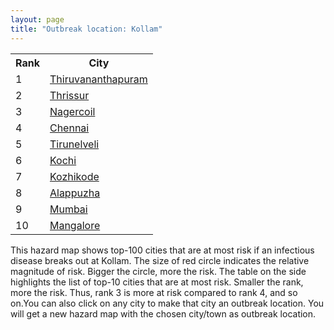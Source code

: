 ```yaml
---
layout: page
title: "Outbreak location: Kollam"
---
```

<div class="flex-container">
<div class="flex-item-left" id="mapid">
<script src="https://buda-magenta.github.io/hazard_map/load_map.js"></script>

<script>
var marker_outbreak = L.marker([8.887951, 76.595501],{"autoPan": true}).addTo(map); marker_outbreak.bindTooltip("Kollam").openTooltip();

var circle_1 = L.circle([8.576971, 77.050125], {"pane": "markerPane", "color": "red", "fill": true, "fillOpacity": 0.2, "fillRule": "evenodd", "lineCap": "round", "lineJoin": "round", "opacity": 1.0, "radius": 193110, "stroke": true, "weight": 3}).addTo(map);
circle_1.bindTooltip("Thiruvananthapuram<br>rank: 1<br>hazard index: 0.193111")
circle_1.bindPopup('<a href="https://buda-magenta.github.io/hazard_map/Thiruvananthapuram">Thiruvananthapuram</a>')

var circle_2 = L.circle([10.525626, 76.213254], {"pane": "markerPane", "color": "red", "fill": true, "fillOpacity": 0.2, "fillRule": "evenodd", "lineCap": "round", "lineJoin": "round", "opacity": 1.0, "radius": 60232, "stroke": true, "weight": 3}).addTo(map);
circle_2.bindTooltip("Thrissur<br>rank: 2<br>hazard index: 0.060233")
circle_2.bindPopup('<a href="https://buda-magenta.github.io/hazard_map/Thrissur">Thrissur</a>')

var circle_3 = L.circle([8.188047, 77.429049], {"pane": "markerPane", "color": "red", "fill": true, "fillOpacity": 0.2, "fillRule": "evenodd", "lineCap": "round", "lineJoin": "round", "opacity": 1.0, "radius": 21272, "stroke": true, "weight": 3}).addTo(map);
circle_3.bindTooltip("Nagercoil<br>rank: 3<br>hazard index: 0.021273")
circle_3.bindPopup('<a href="https://buda-magenta.github.io/hazard_map/Nagercoil">Nagercoil</a>')

var circle_4 = L.circle([13.083694, 80.270186], {"pane": "markerPane", "color": "red", "fill": true, "fillOpacity": 0.2, "fillRule": "evenodd", "lineCap": "round", "lineJoin": "round", "opacity": 1.0, "radius": 19398, "stroke": true, "weight": 3}).addTo(map);
circle_4.bindTooltip("Chennai<br>rank: 4<br>hazard index: 0.019399")
circle_4.bindPopup('<a href="https://buda-magenta.github.io/hazard_map/Chennai">Chennai</a>')

var circle_5 = L.circle([8.701220, 77.579269], {"pane": "markerPane", "color": "red", "fill": true, "fillOpacity": 0.2, "fillRule": "evenodd", "lineCap": "round", "lineJoin": "round", "opacity": 1.0, "radius": 16038, "stroke": true, "weight": 3}).addTo(map);
circle_5.bindTooltip("Tirunelveli<br>rank: 5<br>hazard index: 0.016039")
circle_5.bindPopup('<a href="https://buda-magenta.github.io/hazard_map/Tirunelveli">Tirunelveli</a>')

var circle_6 = L.circle([9.931308, 76.267414], {"pane": "markerPane", "color": "red", "fill": true, "fillOpacity": 0.2, "fillRule": "evenodd", "lineCap": "round", "lineJoin": "round", "opacity": 1.0, "radius": 11009, "stroke": true, "weight": 3}).addTo(map);
circle_6.bindTooltip("Kochi<br>rank: 6<br>hazard index: 0.011010")
circle_6.bindPopup('<a href="https://buda-magenta.github.io/hazard_map/Kochi">Kochi</a>')

var circle_7 = L.circle([11.258608, 75.778874], {"pane": "markerPane", "color": "red", "fill": true, "fillOpacity": 0.2, "fillRule": "evenodd", "lineCap": "round", "lineJoin": "round", "opacity": 1.0, "radius": 9447, "stroke": true, "weight": 3}).addTo(map);
circle_7.bindTooltip("Kozhikode<br>rank: 7<br>hazard index: 0.009447")
circle_7.bindPopup('<a href="https://buda-magenta.github.io/hazard_map/Kozhikode">Kozhikode</a>')

var circle_8 = L.circle([9.500665, 76.412414], {"pane": "markerPane", "color": "red", "fill": true, "fillOpacity": 0.2, "fillRule": "evenodd", "lineCap": "round", "lineJoin": "round", "opacity": 1.0, "radius": 7365, "stroke": true, "weight": 3}).addTo(map);
circle_8.bindTooltip("Alappuzha<br>rank: 8<br>hazard index: 0.007366")
circle_8.bindPopup('<a href="https://buda-magenta.github.io/hazard_map/Alappuzha">Alappuzha</a>')

var circle_9 = L.circle([19.075990, 72.877393], {"pane": "markerPane", "color": "red", "fill": true, "fillOpacity": 0.2, "fillRule": "evenodd", "lineCap": "round", "lineJoin": "round", "opacity": 1.0, "radius": 6717, "stroke": true, "weight": 3}).addTo(map);
circle_9.bindTooltip("Mumbai<br>rank: 9<br>hazard index: 0.006718")
circle_9.bindPopup('<a href="https://buda-magenta.github.io/hazard_map/Mumbai">Mumbai</a>')

var circle_10 = L.circle([12.869810, 74.843008], {"pane": "markerPane", "color": "red", "fill": true, "fillOpacity": 0.2, "fillRule": "evenodd", "lineCap": "round", "lineJoin": "round", "opacity": 1.0, "radius": 6080, "stroke": true, "weight": 3}).addTo(map);
circle_10.bindTooltip("Mangalore<br>rank: 10<br>hazard index: 0.006080")
circle_10.bindPopup('<a href="https://buda-magenta.github.io/hazard_map/Mangalore">Mangalore</a>')

var circle_11 = L.circle([9.926115, 78.114098], {"pane": "markerPane", "color": "red", "fill": true, "fillOpacity": 0.2, "fillRule": "evenodd", "lineCap": "round", "lineJoin": "round", "opacity": 1.0, "radius": 5524, "stroke": true, "weight": 3}).addTo(map);
circle_11.bindTooltip("Madurai<br>rank: 11<br>hazard index: 0.005524")
circle_11.bindPopup('<a href="https://buda-magenta.github.io/hazard_map/Madurai">Madurai</a>')

var circle_12 = L.circle([8.805260, 78.145274], {"pane": "markerPane", "color": "red", "fill": true, "fillOpacity": 0.2, "fillRule": "evenodd", "lineCap": "round", "lineJoin": "round", "opacity": 1.0, "radius": 3666, "stroke": true, "weight": 3}).addTo(map);
circle_12.bindTooltip("Thoothukudi<br>rank: 12<br>hazard index: 0.003666")
circle_12.bindPopup('<a href="https://buda-magenta.github.io/hazard_map/Thoothukudi">Thoothukudi</a>')

var circle_13 = L.circle([12.979120, 77.591300], {"pane": "markerPane", "color": "red", "fill": true, "fillOpacity": 0.2, "fillRule": "evenodd", "lineCap": "round", "lineJoin": "round", "opacity": 1.0, "radius": 3368, "stroke": true, "weight": 3}).addTo(map);
circle_13.bindTooltip("Bangalore<br>rank: 13<br>hazard index: 0.003368")
circle_13.bindPopup('<a href="https://buda-magenta.github.io/hazard_map/Bangalore">Bangalore</a>')

var circle_14 = L.circle([10.804973, 78.687030], {"pane": "markerPane", "color": "red", "fill": true, "fillOpacity": 0.2, "fillRule": "evenodd", "lineCap": "round", "lineJoin": "round", "opacity": 1.0, "radius": 3334, "stroke": true, "weight": 3}).addTo(map);
circle_14.bindTooltip("Tiruchirappalli<br>rank: 14<br>hazard index: 0.003334")
circle_14.bindPopup('<a href="https://buda-magenta.github.io/hazard_map/Tiruchirappalli">Tiruchirappalli</a>')

var circle_15 = L.circle([28.651718, 77.221939], {"pane": "markerPane", "color": "red", "fill": true, "fillOpacity": 0.2, "fillRule": "evenodd", "lineCap": "round", "lineJoin": "round", "opacity": 1.0, "radius": 2585, "stroke": true, "weight": 3}).addTo(map);
circle_15.bindTooltip("Delhi<br>rank: 15<br>hazard index: 0.002586")
circle_15.bindPopup('<a href="https://buda-magenta.github.io/hazard_map/Delhi">Delhi</a>')

var circle_16 = L.circle([10.787898, 76.474087], {"pane": "markerPane", "color": "red", "fill": true, "fillOpacity": 0.2, "fillRule": "evenodd", "lineCap": "round", "lineJoin": "round", "opacity": 1.0, "radius": 2148, "stroke": true, "weight": 3}).addTo(map);
circle_16.bindTooltip("Palakkad<br>rank: 16<br>hazard index: 0.002148")
circle_16.bindPopup('<a href="https://buda-magenta.github.io/hazard_map/Palakkad">Palakkad</a>')

var circle_17 = L.circle([11.001812, 76.962842], {"pane": "markerPane", "color": "red", "fill": true, "fillOpacity": 0.2, "fillRule": "evenodd", "lineCap": "round", "lineJoin": "round", "opacity": 1.0, "radius": 1745, "stroke": true, "weight": 3}).addTo(map);
circle_17.bindTooltip("Coimbatore<br>rank: 17<br>hazard index: 0.001746")
circle_17.bindPopup('<a href="https://buda-magenta.github.io/hazard_map/Coimbatore">Coimbatore</a>')

var circle_18 = L.circle([9.403158, 77.518264], {"pane": "markerPane", "color": "red", "fill": true, "fillOpacity": 0.2, "fillRule": "evenodd", "lineCap": "round", "lineJoin": "round", "opacity": 1.0, "radius": 1303, "stroke": true, "weight": 3}).addTo(map);
circle_18.bindTooltip("Rajapalayam<br>rank: 18<br>hazard index: 0.001304")
circle_18.bindPopup('<a href="https://buda-magenta.github.io/hazard_map/Rajapalayam">Rajapalayam</a>')

var circle_19 = L.circle([10.330330, 78.067398], {"pane": "markerPane", "color": "red", "fill": true, "fillOpacity": 0.2, "fillRule": "evenodd", "lineCap": "round", "lineJoin": "round", "opacity": 1.0, "radius": 1125, "stroke": true, "weight": 3}).addTo(map);
circle_19.bindTooltip("Dindigul<br>rank: 19<br>hazard index: 0.001126")
circle_19.bindPopup('<a href="https://buda-magenta.github.io/hazard_map/Dindigul">Dindigul</a>')

var circle_20 = L.circle([17.388786, 78.461065], {"pane": "markerPane", "color": "red", "fill": true, "fillOpacity": 0.2, "fillRule": "evenodd", "lineCap": "round", "lineJoin": "round", "opacity": 1.0, "radius": 1059, "stroke": true, "weight": 3}).addTo(map);
circle_20.bindTooltip("Hyderabad<br>rank: 20<br>hazard index: 0.001060")
circle_20.bindPopup('<a href="https://buda-magenta.github.io/hazard_map/Hyderabad">Hyderabad</a>')

var circle_21 = L.circle([11.664300, 78.146000], {"pane": "markerPane", "color": "red", "fill": true, "fillOpacity": 0.2, "fillRule": "evenodd", "lineCap": "round", "lineJoin": "round", "opacity": 1.0, "radius": 773, "stroke": true, "weight": 3}).addTo(map);
circle_21.bindTooltip("Salem<br>rank: 21<br>hazard index: 0.000774")
circle_21.bindPopup('<a href="https://buda-magenta.github.io/hazard_map/Salem">Salem</a>')

var circle_22 = L.circle([19.194329, 72.970178], {"pane": "markerPane", "color": "red", "fill": true, "fillOpacity": 0.2, "fillRule": "evenodd", "lineCap": "round", "lineJoin": "round", "opacity": 1.0, "radius": 688, "stroke": true, "weight": 3}).addTo(map);
circle_22.bindTooltip("Thane<br>rank: 22<br>hazard index: 0.000689")
circle_22.bindPopup('<a href="https://buda-magenta.github.io/hazard_map/Thane">Thane</a>')

var circle_23 = L.circle([17.723128, 83.301284], {"pane": "markerPane", "color": "red", "fill": true, "fillOpacity": 0.2, "fillRule": "evenodd", "lineCap": "round", "lineJoin": "round", "opacity": 1.0, "radius": 554, "stroke": true, "weight": 3}).addTo(map);
circle_23.bindTooltip("Visakhapatnam<br>rank: 23<br>hazard index: 0.000554")
circle_23.bindPopup('<a href="https://buda-magenta.github.io/hazard_map/Visakhapatnam">Visakhapatnam</a>')

var circle_24 = L.circle([22.541418, 88.357691], {"pane": "markerPane", "color": "red", "fill": true, "fillOpacity": 0.2, "fillRule": "evenodd", "lineCap": "round", "lineJoin": "round", "opacity": 1.0, "radius": 472, "stroke": true, "weight": 3}).addTo(map);
circle_24.bindTooltip("Kolkata<br>rank: 24<br>hazard index: 0.000473")
circle_24.bindPopup('<a href="https://buda-magenta.github.io/hazard_map/Kolkata">Kolkata</a>')

var circle_25 = L.circle([10.786027, 79.138150], {"pane": "markerPane", "color": "red", "fill": true, "fillOpacity": 0.2, "fillRule": "evenodd", "lineCap": "round", "lineJoin": "round", "opacity": 1.0, "radius": 471, "stroke": true, "weight": 3}).addTo(map);
circle_25.bindTooltip("Thanjavur<br>rank: 25<br>hazard index: 0.000472")
circle_25.bindPopup('<a href="https://buda-magenta.github.io/hazard_map/Thanjavur">Thanjavur</a>')

var circle_26 = L.circle([25.531031, 78.652689], {"pane": "markerPane", "color": "red", "fill": true, "fillOpacity": 0.2, "fillRule": "evenodd", "lineCap": "round", "lineJoin": "round", "opacity": 1.0, "radius": 469, "stroke": true, "weight": 3}).addTo(map);
circle_26.bindTooltip("Jhansi<br>rank: 26<br>hazard index: 0.000470")
circle_26.bindPopup('<a href="https://buda-magenta.github.io/hazard_map/Jhansi">Jhansi</a>')

var circle_27 = L.circle([11.101781, 77.345192], {"pane": "markerPane", "color": "red", "fill": true, "fillOpacity": 0.2, "fillRule": "evenodd", "lineCap": "round", "lineJoin": "round", "opacity": 1.0, "radius": 457, "stroke": true, "weight": 3}).addTo(map);
circle_27.bindTooltip("Tiruppur<br>rank: 27<br>hazard index: 0.000458")
circle_27.bindPopup('<a href="https://buda-magenta.github.io/hazard_map/Tiruppur">Tiruppur</a>')

var circle_28 = L.circle([13.631637, 79.423171], {"pane": "markerPane", "color": "red", "fill": true, "fillOpacity": 0.2, "fillRule": "evenodd", "lineCap": "round", "lineJoin": "round", "opacity": 1.0, "radius": 415, "stroke": true, "weight": 3}).addTo(map);
circle_28.bindTooltip("Tirupati<br>rank: 28<br>hazard index: 0.000416")
circle_28.bindPopup('<a href="https://buda-magenta.github.io/hazard_map/Tirupati">Tirupati</a>')

var circle_29 = L.circle([16.508759, 80.618510], {"pane": "markerPane", "color": "red", "fill": true, "fillOpacity": 0.2, "fillRule": "evenodd", "lineCap": "round", "lineJoin": "round", "opacity": 1.0, "radius": 356, "stroke": true, "weight": 3}).addTo(map);
circle_29.bindTooltip("Vijayawada<br>rank: 29<br>hazard index: 0.000357")
circle_29.bindPopup('<a href="https://buda-magenta.github.io/hazard_map/Vijayawada">Vijayawada</a>')

var circle_30 = L.circle([21.170200, 72.831100], {"pane": "markerPane", "color": "red", "fill": true, "fillOpacity": 0.2, "fillRule": "evenodd", "lineCap": "round", "lineJoin": "round", "opacity": 1.0, "radius": 312, "stroke": true, "weight": 3}).addTo(map);
circle_30.bindTooltip("Surat<br>rank: 30<br>hazard index: 0.000313")
circle_30.bindPopup('<a href="https://buda-magenta.github.io/hazard_map/Surat">Surat</a>')

var circle_31 = L.circle([18.521428, 73.854454], {"pane": "markerPane", "color": "red", "fill": true, "fillOpacity": 0.2, "fillRule": "evenodd", "lineCap": "round", "lineJoin": "round", "opacity": 1.0, "radius": 280, "stroke": true, "weight": 3}).addTo(map);
circle_31.bindTooltip("Pune<br>rank: 31<br>hazard index: 0.000280")
circle_31.bindPopup('<a href="https://buda-magenta.github.io/hazard_map/Pune">Pune</a>')

var circle_32 = L.circle([13.125476, 80.094090], {"pane": "markerPane", "color": "red", "fill": true, "fillOpacity": 0.2, "fillRule": "evenodd", "lineCap": "round", "lineJoin": "round", "opacity": 1.0, "radius": 277, "stroke": true, "weight": 3}).addTo(map);
circle_32.bindTooltip("Avadi<br>rank: 32<br>hazard index: 0.000277")
circle_32.bindPopup('<a href="https://buda-magenta.github.io/hazard_map/Avadi">Avadi</a>')

var circle_33 = L.circle([13.156387, 80.300528], {"pane": "markerPane", "color": "red", "fill": true, "fillOpacity": 0.2, "fillRule": "evenodd", "lineCap": "round", "lineJoin": "round", "opacity": 1.0, "radius": 264, "stroke": true, "weight": 3}).addTo(map);
circle_33.bindTooltip("Tiruvottiyur<br>rank: 33<br>hazard index: 0.000264")
circle_33.bindPopup('<a href="https://buda-magenta.github.io/hazard_map/Tiruvottiyur">Tiruvottiyur</a>')

var circle_34 = L.circle([21.149813, 79.082056], {"pane": "markerPane", "color": "red", "fill": true, "fillOpacity": 0.2, "fillRule": "evenodd", "lineCap": "round", "lineJoin": "round", "opacity": 1.0, "radius": 247, "stroke": true, "weight": 3}).addTo(map);
circle_34.bindTooltip("Nagpur<br>rank: 34<br>hazard index: 0.000248")
circle_34.bindPopup('<a href="https://buda-magenta.github.io/hazard_map/Nagpur">Nagpur</a>')

var circle_35 = L.circle([23.021624, 72.579707], {"pane": "markerPane", "color": "red", "fill": true, "fillOpacity": 0.2, "fillRule": "evenodd", "lineCap": "round", "lineJoin": "round", "opacity": 1.0, "radius": 200, "stroke": true, "weight": 3}).addTo(map);
circle_35.bindTooltip("Ahmedabad<br>rank: 35<br>hazard index: 0.000201")
circle_35.bindPopup('<a href="https://buda-magenta.github.io/hazard_map/Ahmedabad">Ahmedabad</a>')

var circle_36 = L.circle([11.715950, 79.767053], {"pane": "markerPane", "color": "red", "fill": true, "fillOpacity": 0.2, "fillRule": "evenodd", "lineCap": "round", "lineJoin": "round", "opacity": 1.0, "radius": 197, "stroke": true, "weight": 3}).addTo(map);
circle_36.bindTooltip("Cuddalore Port<br>rank: 36<br>hazard index: 0.000197")
circle_36.bindPopup('<a href="https://buda-magenta.github.io/hazard_map/Cuddalore_Port">Cuddalore Port</a>')

var circle_37 = L.circle([14.449372, 79.987376], {"pane": "markerPane", "color": "red", "fill": true, "fillOpacity": 0.2, "fillRule": "evenodd", "lineCap": "round", "lineJoin": "round", "opacity": 1.0, "radius": 173, "stroke": true, "weight": 3}).addTo(map);
circle_37.bindTooltip("Nellore<br>rank: 37<br>hazard index: 0.000174")
circle_37.bindPopup('<a href="https://buda-magenta.github.io/hazard_map/Nellore">Nellore</a>')

var circle_38 = L.circle([12.929903, 80.111823], {"pane": "markerPane", "color": "red", "fill": true, "fillOpacity": 0.2, "fillRule": "evenodd", "lineCap": "round", "lineJoin": "round", "opacity": 1.0, "radius": 169, "stroke": true, "weight": 3}).addTo(map);
circle_38.bindTooltip("Tambaram<br>rank: 38<br>hazard index: 0.000169")
circle_38.bindPopup('<a href="https://buda-magenta.github.io/hazard_map/Tambaram">Tambaram</a>')

var circle_39 = L.circle([22.297314, 73.194257], {"pane": "markerPane", "color": "red", "fill": true, "fillOpacity": 0.2, "fillRule": "evenodd", "lineCap": "round", "lineJoin": "round", "opacity": 1.0, "radius": 162, "stroke": true, "weight": 3}).addTo(map);
circle_39.bindTooltip("Vadodara<br>rank: 39<br>hazard index: 0.000163")
circle_39.bindPopup('<a href="https://buda-magenta.github.io/hazard_map/Vadodara">Vadodara</a>')

var circle_40 = L.circle([12.305183, 76.655361], {"pane": "markerPane", "color": "red", "fill": true, "fillOpacity": 0.2, "fillRule": "evenodd", "lineCap": "round", "lineJoin": "round", "opacity": 1.0, "radius": 158, "stroke": true, "weight": 3}).addTo(map);
circle_40.bindTooltip("Mysore<br>rank: 40<br>hazard index: 0.000158")
circle_40.bindPopup('<a href="https://buda-magenta.github.io/hazard_map/Mysore">Mysore</a>')

var circle_41 = L.circle([23.258486, 77.401989], {"pane": "markerPane", "color": "red", "fill": true, "fillOpacity": 0.2, "fillRule": "evenodd", "lineCap": "round", "lineJoin": "round", "opacity": 1.0, "radius": 153, "stroke": true, "weight": 3}).addTo(map);
circle_41.bindTooltip("Bhopal<br>rank: 41<br>hazard index: 0.000154")
circle_41.bindPopup('<a href="https://buda-magenta.github.io/hazard_map/Bhopal">Bhopal</a>')

var circle_42 = L.circle([11.369204, 77.676627], {"pane": "markerPane", "color": "red", "fill": true, "fillOpacity": 0.2, "fillRule": "evenodd", "lineCap": "round", "lineJoin": "round", "opacity": 1.0, "radius": 146, "stroke": true, "weight": 3}).addTo(map);
circle_42.bindTooltip("Erode<br>rank: 42<br>hazard index: 0.000146")
circle_42.bindPopup('<a href="https://buda-magenta.github.io/hazard_map/Erode">Erode</a>')

var circle_43 = L.circle([11.876225, 75.373804], {"pane": "markerPane", "color": "red", "fill": true, "fillOpacity": 0.2, "fillRule": "evenodd", "lineCap": "round", "lineJoin": "round", "opacity": 1.0, "radius": 139, "stroke": true, "weight": 3}).addTo(map);
circle_43.bindTooltip("Kannur<br>rank: 43<br>hazard index: 0.000139")
circle_43.bindPopup('<a href="https://buda-magenta.github.io/hazard_map/Kannur">Kannur</a>')

var circle_44 = L.circle([19.439885, 72.880383], {"pane": "markerPane", "color": "red", "fill": true, "fillOpacity": 0.2, "fillRule": "evenodd", "lineCap": "round", "lineJoin": "round", "opacity": 1.0, "radius": 119, "stroke": true, "weight": 3}).addTo(map);
circle_44.bindTooltip("Vasai<br>rank: 44<br>hazard index: 0.000119")
circle_44.bindPopup('<a href="https://buda-magenta.github.io/hazard_map/Vasai">Vasai</a>')

var circle_45 = L.circle([12.989816, 80.100987], {"pane": "markerPane", "color": "red", "fill": true, "fillOpacity": 0.2, "fillRule": "evenodd", "lineCap": "round", "lineJoin": "round", "opacity": 1.0, "radius": 116, "stroke": true, "weight": 3}).addTo(map);
circle_45.bindTooltip("Pallavaram<br>rank: 45<br>hazard index: 0.000117")
circle_45.bindPopup('<a href="https://buda-magenta.github.io/hazard_map/Pallavaram">Pallavaram</a>')

var circle_46 = L.circle([13.341917, 74.747323], {"pane": "markerPane", "color": "red", "fill": true, "fillOpacity": 0.2, "fillRule": "evenodd", "lineCap": "round", "lineJoin": "round", "opacity": 1.0, "radius": 111, "stroke": true, "weight": 3}).addTo(map);
circle_46.bindTooltip("Udupi<br>rank: 46<br>hazard index: 0.000111")
circle_46.bindPopup('<a href="https://buda-magenta.github.io/hazard_map/Udupi">Udupi</a>')

var circle_47 = L.circle([17.005045, 81.780473], {"pane": "markerPane", "color": "red", "fill": true, "fillOpacity": 0.2, "fillRule": "evenodd", "lineCap": "round", "lineJoin": "round", "opacity": 1.0, "radius": 110, "stroke": true, "weight": 3}).addTo(map);
circle_47.bindTooltip("Rajahmundry<br>rank: 47<br>hazard index: 0.000110")
circle_47.bindPopup('<a href="https://buda-magenta.github.io/hazard_map/Rajahmundry">Rajahmundry</a>')

var circle_48 = L.circle([27.175255, 78.009816], {"pane": "markerPane", "color": "red", "fill": true, "fillOpacity": 0.2, "fillRule": "evenodd", "lineCap": "round", "lineJoin": "round", "opacity": 1.0, "radius": 102, "stroke": true, "weight": 3}).addTo(map);
circle_48.bindTooltip("Agra<br>rank: 48<br>hazard index: 0.000102")
circle_48.bindPopup('<a href="https://buda-magenta.github.io/hazard_map/Agra">Agra</a>')

var circle_49 = L.circle([10.805628, 79.824660], {"pane": "markerPane", "color": "red", "fill": true, "fillOpacity": 0.2, "fillRule": "evenodd", "lineCap": "round", "lineJoin": "round", "opacity": 1.0, "radius": 101, "stroke": true, "weight": 3}).addTo(map);
circle_49.bindTooltip("Nagapattinam<br>rank: 49<br>hazard index: 0.000102")
circle_49.bindPopup('<a href="https://buda-magenta.github.io/hazard_map/Nagapattinam">Nagapattinam</a>')

var circle_50 = L.circle([18.627929, 73.800983], {"pane": "markerPane", "color": "red", "fill": true, "fillOpacity": 0.2, "fillRule": "evenodd", "lineCap": "round", "lineJoin": "round", "opacity": 1.0, "radius": 94, "stroke": true, "weight": 3}).addTo(map);
circle_50.bindTooltip("Pimpri Chinchwad<br>rank: 50<br>hazard index: 0.000094")
circle_50.bindPopup('<a href="https://buda-magenta.github.io/hazard_map/Pimpri_Chinchwad">Pimpri Chinchwad</a>')

var circle_51 = L.circle([20.011247, 73.790236], {"pane": "markerPane", "color": "red", "fill": true, "fillOpacity": 0.2, "fillRule": "evenodd", "lineCap": "round", "lineJoin": "round", "opacity": 1.0, "radius": 92, "stroke": true, "weight": 3}).addTo(map);
circle_51.bindTooltip("Nashik<br>rank: 51<br>hazard index: 0.000092")
circle_51.bindPopup('<a href="https://buda-magenta.github.io/hazard_map/Nashik">Nashik</a>')

var circle_52 = L.circle([12.792907, 78.699917], {"pane": "markerPane", "color": "red", "fill": true, "fillOpacity": 0.2, "fillRule": "evenodd", "lineCap": "round", "lineJoin": "round", "opacity": 1.0, "radius": 89, "stroke": true, "weight": 3}).addTo(map);
circle_52.bindTooltip("Ambur<br>rank: 52<br>hazard index: 0.000090")
circle_52.bindPopup('<a href="https://buda-magenta.github.io/hazard_map/Ambur">Ambur</a>')

var circle_53 = L.circle([13.340077, 77.100621], {"pane": "markerPane", "color": "red", "fill": true, "fillOpacity": 0.2, "fillRule": "evenodd", "lineCap": "round", "lineJoin": "round", "opacity": 1.0, "radius": 86, "stroke": true, "weight": 3}).addTo(map);
circle_53.bindTooltip("Tumkur<br>rank: 53<br>hazard index: 0.000086")
circle_53.bindPopup('<a href="https://buda-magenta.github.io/hazard_map/Tumkur">Tumkur</a>')

var circle_54 = L.circle([20.266777, 85.843559], {"pane": "markerPane", "color": "red", "fill": true, "fillOpacity": 0.2, "fillRule": "evenodd", "lineCap": "round", "lineJoin": "round", "opacity": 1.0, "radius": 79, "stroke": true, "weight": 3}).addTo(map);
circle_54.bindTooltip("Bhubaneswar<br>rank: 54<br>hazard index: 0.000080")
circle_54.bindPopup('<a href="https://buda-magenta.github.io/hazard_map/Bhubaneswar">Bhubaneswar</a>')

var circle_55 = L.circle([19.261944, 73.194760], {"pane": "markerPane", "color": "red", "fill": true, "fillOpacity": 0.2, "fillRule": "evenodd", "lineCap": "round", "lineJoin": "round", "opacity": 1.0, "radius": 77, "stroke": true, "weight": 3}).addTo(map);
circle_55.bindTooltip("Ulhas Nagar<br>rank: 55<br>hazard index: 0.000078")
circle_55.bindPopup('<a href="https://buda-magenta.github.io/hazard_map/Ulhas_Nagar">Ulhas Nagar</a>')

var circle_56 = L.circle([15.398403, 73.812918], {"pane": "markerPane", "color": "red", "fill": true, "fillOpacity": 0.2, "fillRule": "evenodd", "lineCap": "round", "lineJoin": "round", "opacity": 1.0, "radius": 77, "stroke": true, "weight": 3}).addTo(map);
circle_56.bindTooltip("Vasco Da Gama<br>rank: 56<br>hazard index: 0.000077")
circle_56.bindPopup('<a href="https://buda-magenta.github.io/hazard_map/Vasco_Da_Gama">Vasco Da Gama</a>')

var circle_57 = L.circle([10.044512, 78.743363], {"pane": "markerPane", "color": "red", "fill": true, "fillOpacity": 0.2, "fillRule": "evenodd", "lineCap": "round", "lineJoin": "round", "opacity": 1.0, "radius": 76, "stroke": true, "weight": 3}).addTo(map);
circle_57.bindTooltip("Karaikkudi<br>rank: 57<br>hazard index: 0.000077")
circle_57.bindPopup('<a href="https://buda-magenta.github.io/hazard_map/Karaikkudi">Karaikkudi</a>')

var circle_58 = L.circle([16.291519, 80.454159], {"pane": "markerPane", "color": "red", "fill": true, "fillOpacity": 0.2, "fillRule": "evenodd", "lineCap": "round", "lineJoin": "round", "opacity": 1.0, "radius": 72, "stroke": true, "weight": 3}).addTo(map);
circle_58.bindTooltip("Guntur<br>rank: 58<br>hazard index: 0.000072")
circle_58.bindPopup('<a href="https://buda-magenta.github.io/hazard_map/Guntur">Guntur</a>')

var circle_59 = L.circle([15.507554, 80.060800], {"pane": "markerPane", "color": "red", "fill": true, "fillOpacity": 0.2, "fillRule": "evenodd", "lineCap": "round", "lineJoin": "round", "opacity": 1.0, "radius": 70, "stroke": true, "weight": 3}).addTo(map);
circle_59.bindTooltip("Ongole<br>rank: 59<br>hazard index: 0.000071")
circle_59.bindPopup('<a href="https://buda-magenta.github.io/hazard_map/Ongole">Ongole</a>')

var circle_60 = L.circle([26.203725, 78.157363], {"pane": "markerPane", "color": "red", "fill": true, "fillOpacity": 0.2, "fillRule": "evenodd", "lineCap": "round", "lineJoin": "round", "opacity": 1.0, "radius": 68, "stroke": true, "weight": 3}).addTo(map);
circle_60.bindTooltip("Gwalior<br>rank: 60<br>hazard index: 0.000069")
circle_60.bindPopup('<a href="https://buda-magenta.github.io/hazard_map/Gwalior">Gwalior</a>')

var circle_61 = L.circle([11.664535, 92.739045], {"pane": "markerPane", "color": "red", "fill": true, "fillOpacity": 0.2, "fillRule": "evenodd", "lineCap": "round", "lineJoin": "round", "opacity": 1.0, "radius": 68, "stroke": true, "weight": 3}).addTo(map);
circle_61.bindTooltip("Port Blair<br>rank: 61<br>hazard index: 0.000068")
circle_61.bindPopup('<a href="https://buda-magenta.github.io/hazard_map/Port_Blair">Port Blair</a>')

var circle_62 = L.circle([10.915649, 79.806949], {"pane": "markerPane", "color": "red", "fill": true, "fillOpacity": 0.2, "fillRule": "evenodd", "lineCap": "round", "lineJoin": "round", "opacity": 1.0, "radius": 68, "stroke": true, "weight": 3}).addTo(map);
circle_62.bindTooltip("Pondicherry<br>rank: 62<br>hazard index: 0.000068")
circle_62.bindPopup('<a href="https://buda-magenta.github.io/hazard_map/Pondicherry">Pondicherry</a>')

var circle_63 = L.circle([17.980609, 79.598212], {"pane": "markerPane", "color": "red", "fill": true, "fillOpacity": 0.2, "fillRule": "evenodd", "lineCap": "round", "lineJoin": "round", "opacity": 1.0, "radius": 63, "stroke": true, "weight": 3}).addTo(map);
circle_63.bindTooltip("Warangal<br>rank: 63<br>hazard index: 0.000064")
circle_63.bindPopup('<a href="https://buda-magenta.github.io/hazard_map/Warangal">Warangal</a>')

var circle_64 = L.circle([16.676135, 81.170868], {"pane": "markerPane", "color": "red", "fill": true, "fillOpacity": 0.2, "fillRule": "evenodd", "lineCap": "round", "lineJoin": "round", "opacity": 1.0, "radius": 63, "stroke": true, "weight": 3}).addTo(map);
circle_64.bindTooltip("Eluru<br>rank: 64<br>hazard index: 0.000063")
circle_64.bindPopup('<a href="https://buda-magenta.github.io/hazard_map/Eluru">Eluru</a>')

var circle_65 = L.circle([15.426365, 75.630079], {"pane": "markerPane", "color": "red", "fill": true, "fillOpacity": 0.2, "fillRule": "evenodd", "lineCap": "round", "lineJoin": "round", "opacity": 1.0, "radius": 62, "stroke": true, "weight": 3}).addTo(map);
circle_65.bindTooltip("Gadag<br>rank: 65<br>hazard index: 0.000063")
circle_65.bindPopup('<a href="https://buda-magenta.github.io/hazard_map/Gadag">Gadag</a>')

var circle_66 = L.circle([12.836393, 79.705330], {"pane": "markerPane", "color": "red", "fill": true, "fillOpacity": 0.2, "fillRule": "evenodd", "lineCap": "round", "lineJoin": "round", "opacity": 1.0, "radius": 61, "stroke": true, "weight": 3}).addTo(map);
circle_66.bindTooltip("Kanchipuram<br>rank: 66<br>hazard index: 0.000062")
circle_66.bindPopup('<a href="https://buda-magenta.github.io/hazard_map/Kanchipuram">Kanchipuram</a>')

var circle_67 = L.circle([10.500000, 78.833333], {"pane": "markerPane", "color": "red", "fill": true, "fillOpacity": 0.2, "fillRule": "evenodd", "lineCap": "round", "lineJoin": "round", "opacity": 1.0, "radius": 61, "stroke": true, "weight": 3}).addTo(map);
circle_67.bindTooltip("Pudukkottai<br>rank: 67<br>hazard index: 0.000061")
circle_67.bindPopup('<a href="https://buda-magenta.github.io/hazard_map/Pudukkottai">Pudukkottai</a>')

var circle_68 = L.circle([18.793568, 80.815939], {"pane": "markerPane", "color": "red", "fill": true, "fillOpacity": 0.2, "fillRule": "evenodd", "lineCap": "round", "lineJoin": "round", "opacity": 1.0, "radius": 57, "stroke": true, "weight": 3}).addTo(map);
circle_68.bindTooltip("Bijapur<br>rank: 68<br>hazard index: 0.000058")
circle_68.bindPopup('<a href="https://buda-magenta.github.io/hazard_map/Bijapur">Bijapur</a>')

var circle_69 = L.circle([20.468600, 85.879200], {"pane": "markerPane", "color": "red", "fill": true, "fillOpacity": 0.2, "fillRule": "evenodd", "lineCap": "round", "lineJoin": "round", "opacity": 1.0, "radius": 57, "stroke": true, "weight": 3}).addTo(map);
circle_69.bindTooltip("Cuttack<br>rank: 69<br>hazard index: 0.000058")
circle_69.bindPopup('<a href="https://buda-magenta.github.io/hazard_map/Cuttack">Cuttack</a>')

var circle_70 = L.circle([25.196826, 76.000893], {"pane": "markerPane", "color": "red", "fill": true, "fillOpacity": 0.2, "fillRule": "evenodd", "lineCap": "round", "lineJoin": "round", "opacity": 1.0, "radius": 56, "stroke": true, "weight": 3}).addTo(map);
circle_70.bindTooltip("Kota<br>rank: 70<br>hazard index: 0.000056")
circle_70.bindPopup('<a href="https://buda-magenta.github.io/hazard_map/Kota">Kota</a>')

var circle_71 = L.circle([25.609324, 85.123525], {"pane": "markerPane", "color": "red", "fill": true, "fillOpacity": 0.2, "fillRule": "evenodd", "lineCap": "round", "lineJoin": "round", "opacity": 1.0, "radius": 54, "stroke": true, "weight": 3}).addTo(map);
circle_71.bindTooltip("Patna<br>rank: 71<br>hazard index: 0.000055")
circle_71.bindPopup('<a href="https://buda-magenta.github.io/hazard_map/Patna">Patna</a>')

var circle_72 = L.circle([16.237773, 80.646422], {"pane": "markerPane", "color": "red", "fill": true, "fillOpacity": 0.2, "fillRule": "evenodd", "lineCap": "round", "lineJoin": "round", "opacity": 1.0, "radius": 54, "stroke": true, "weight": 3}).addTo(map);
circle_72.bindTooltip("Tenali<br>rank: 72<br>hazard index: 0.000054")
circle_72.bindPopup('<a href="https://buda-magenta.github.io/hazard_map/Tenali">Tenali</a>')

var circle_73 = L.circle([26.180598, 91.753943], {"pane": "markerPane", "color": "red", "fill": true, "fillOpacity": 0.2, "fillRule": "evenodd", "lineCap": "round", "lineJoin": "round", "opacity": 1.0, "radius": 53, "stroke": true, "weight": 3}).addTo(map);
circle_73.bindTooltip("Guwahati<br>rank: 73<br>hazard index: 0.000054")
circle_73.bindPopup('<a href="https://buda-magenta.github.io/hazard_map/Guwahati">Guwahati</a>')

var circle_74 = L.circle([26.460914, 80.321759], {"pane": "markerPane", "color": "red", "fill": true, "fillOpacity": 0.2, "fillRule": "evenodd", "lineCap": "round", "lineJoin": "round", "opacity": 1.0, "radius": 49, "stroke": true, "weight": 3}).addTo(map);
circle_74.bindTooltip("Kanpur<br>rank: 74<br>hazard index: 0.000049")
circle_74.bindPopup('<a href="https://buda-magenta.github.io/hazard_map/Kanpur">Kanpur</a>')

var circle_75 = L.circle([19.143607, 73.295535], {"pane": "markerPane", "color": "red", "fill": true, "fillOpacity": 0.2, "fillRule": "evenodd", "lineCap": "round", "lineJoin": "round", "opacity": 1.0, "radius": 45, "stroke": true, "weight": 3}).addTo(map);
circle_75.bindTooltip("Ambarnath<br>rank: 75<br>hazard index: 0.000045")
circle_75.bindPopup('<a href="https://buda-magenta.github.io/hazard_map/Ambarnath">Ambarnath</a>')

var circle_76 = L.circle([12.955100, 78.269900], {"pane": "markerPane", "color": "red", "fill": true, "fillOpacity": 0.2, "fillRule": "evenodd", "lineCap": "round", "lineJoin": "round", "opacity": 1.0, "radius": 42, "stroke": true, "weight": 3}).addTo(map);
circle_76.bindTooltip("Robertson Pet<br>rank: 76<br>hazard index: 0.000043")
circle_76.bindPopup('<a href="https://buda-magenta.github.io/hazard_map/Robertson_Pet">Robertson Pet</a>')

var circle_77 = L.circle([20.432402, 73.141172], {"pane": "markerPane", "color": "red", "fill": true, "fillOpacity": 0.2, "fillRule": "evenodd", "lineCap": "round", "lineJoin": "round", "opacity": 1.0, "radius": 42, "stroke": true, "weight": 3}).addTo(map);
circle_77.bindTooltip("Valsad<br>rank: 77<br>hazard index: 0.000042")
circle_77.bindPopup('<a href="https://buda-magenta.github.io/hazard_map/Valsad">Valsad</a>')

var circle_78 = L.circle([19.295200, 72.854400], {"pane": "markerPane", "color": "red", "fill": true, "fillOpacity": 0.2, "fillRule": "evenodd", "lineCap": "round", "lineJoin": "round", "opacity": 1.0, "radius": 40, "stroke": true, "weight": 3}).addTo(map);
circle_78.bindTooltip("Mira-Bhayandar<br>rank: 78<br>hazard index: 0.000041")
circle_78.bindPopup('<a href="https://buda-magenta.github.io/hazard_map/Mira-Bhayandar">Mira-Bhayandar</a>')

var circle_79 = L.circle([16.185317, 75.696792], {"pane": "markerPane", "color": "red", "fill": true, "fillOpacity": 0.2, "fillRule": "evenodd", "lineCap": "round", "lineJoin": "round", "opacity": 1.0, "radius": 40, "stroke": true, "weight": 3}).addTo(map);
circle_79.bindTooltip("Bagalkot<br>rank: 79<br>hazard index: 0.000041")
circle_79.bindPopup('<a href="https://buda-magenta.github.io/hazard_map/Bagalkot">Bagalkot</a>')

var circle_80 = L.circle([13.932609, 75.574978], {"pane": "markerPane", "color": "red", "fill": true, "fillOpacity": 0.2, "fillRule": "evenodd", "lineCap": "round", "lineJoin": "round", "opacity": 1.0, "radius": 39, "stroke": true, "weight": 3}).addTo(map);
circle_80.bindTooltip("Shimoga<br>rank: 80<br>hazard index: 0.000040")
circle_80.bindPopup('<a href="https://buda-magenta.github.io/hazard_map/Shimoga">Shimoga</a>')

var circle_81 = L.circle([17.849907, 75.276320], {"pane": "markerPane", "color": "red", "fill": true, "fillOpacity": 0.2, "fillRule": "evenodd", "lineCap": "round", "lineJoin": "round", "opacity": 1.0, "radius": 39, "stroke": true, "weight": 3}).addTo(map);
circle_81.bindTooltip("Solapur<br>rank: 81<br>hazard index: 0.000039")
circle_81.bindPopup('<a href="https://buda-magenta.github.io/hazard_map/Solapur">Solapur</a>')

var circle_82 = L.circle([28.402979, 77.310384], {"pane": "markerPane", "color": "red", "fill": true, "fillOpacity": 0.2, "fillRule": "evenodd", "lineCap": "round", "lineJoin": "round", "opacity": 1.0, "radius": 38, "stroke": true, "weight": 3}).addTo(map);
circle_82.bindTooltip("Faridabad<br>rank: 82<br>hazard index: 0.000039")
circle_82.bindPopup('<a href="https://buda-magenta.github.io/hazard_map/Faridabad">Faridabad</a>')

var circle_83 = L.circle([26.838100, 80.934600], {"pane": "markerPane", "color": "red", "fill": true, "fillOpacity": 0.2, "fillRule": "evenodd", "lineCap": "round", "lineJoin": "round", "opacity": 1.0, "radius": 38, "stroke": true, "weight": 3}).addTo(map);
circle_83.bindTooltip("Lucknow<br>rank: 83<br>hazard index: 0.000039")
circle_83.bindPopup('<a href="https://buda-magenta.github.io/hazard_map/Lucknow">Lucknow</a>')

var circle_84 = L.circle([13.160105, 79.155551], {"pane": "markerPane", "color": "red", "fill": true, "fillOpacity": 0.2, "fillRule": "evenodd", "lineCap": "round", "lineJoin": "round", "opacity": 1.0, "radius": 37, "stroke": true, "weight": 3}).addTo(map);
circle_84.bindTooltip("Chittoor<br>rank: 84<br>hazard index: 0.000037")
circle_84.bindPopup('<a href="https://buda-magenta.github.io/hazard_map/Chittoor">Chittoor</a>')

var circle_85 = L.circle([28.428262, 77.002700], {"pane": "markerPane", "color": "red", "fill": true, "fillOpacity": 0.2, "fillRule": "evenodd", "lineCap": "round", "lineJoin": "round", "opacity": 1.0, "radius": 36, "stroke": true, "weight": 3}).addTo(map);
circle_85.bindTooltip("Gurgaon<br>rank: 85<br>hazard index: 0.000037")
circle_85.bindPopup('<a href="https://buda-magenta.github.io/hazard_map/Gurgaon">Gurgaon</a>')

var circle_86 = L.circle([17.636129, 74.298278], {"pane": "markerPane", "color": "red", "fill": true, "fillOpacity": 0.2, "fillRule": "evenodd", "lineCap": "round", "lineJoin": "round", "opacity": 1.0, "radius": 34, "stroke": true, "weight": 3}).addTo(map);
circle_86.bindTooltip("Satara<br>rank: 86<br>hazard index: 0.000035")
circle_86.bindPopup('<a href="https://buda-magenta.github.io/hazard_map/Satara">Satara</a>')

var circle_87 = L.circle([23.795281, 86.430964], {"pane": "markerPane", "color": "red", "fill": true, "fillOpacity": 0.2, "fillRule": "evenodd", "lineCap": "round", "lineJoin": "round", "opacity": 1.0, "radius": 34, "stroke": true, "weight": 3}).addTo(map);
circle_87.bindTooltip("Dhanbad<br>rank: 87<br>hazard index: 0.000034")
circle_87.bindPopup('<a href="https://buda-magenta.github.io/hazard_map/Dhanbad">Dhanbad</a>')

var circle_88 = L.circle([10.964555, 79.371730], {"pane": "markerPane", "color": "red", "fill": true, "fillOpacity": 0.2, "fillRule": "evenodd", "lineCap": "round", "lineJoin": "round", "opacity": 1.0, "radius": 33, "stroke": true, "weight": 3}).addTo(map);
circle_88.bindTooltip("Kumbakonam<br>rank: 88<br>hazard index: 0.000033")
circle_88.bindPopup('<a href="https://buda-magenta.github.io/hazard_map/Kumbakonam">Kumbakonam</a>')

var circle_89 = L.circle([19.362531, 73.078475], {"pane": "markerPane", "color": "red", "fill": true, "fillOpacity": 0.2, "fillRule": "evenodd", "lineCap": "round", "lineJoin": "round", "opacity": 1.0, "radius": 32, "stroke": true, "weight": 3}).addTo(map);
circle_89.bindTooltip("Bhiwandi<br>rank: 89<br>hazard index: 0.000033")
circle_89.bindPopup('<a href="https://buda-magenta.github.io/hazard_map/Bhiwandi">Bhiwandi</a>')

var circle_90 = L.circle([23.370035, 85.325013], {"pane": "markerPane", "color": "red", "fill": true, "fillOpacity": 0.2, "fillRule": "evenodd", "lineCap": "round", "lineJoin": "round", "opacity": 1.0, "radius": 31, "stroke": true, "weight": 3}).addTo(map);
circle_90.bindTooltip("Ranchi<br>rank: 90<br>hazard index: 0.000032")
circle_90.bindPopup('<a href="https://buda-magenta.github.io/hazard_map/Ranchi">Ranchi</a>')

var circle_91 = L.circle([20.030976, 79.358139], {"pane": "markerPane", "color": "red", "fill": true, "fillOpacity": 0.2, "fillRule": "evenodd", "lineCap": "round", "lineJoin": "round", "opacity": 1.0, "radius": 30, "stroke": true, "weight": 3}).addTo(map);
circle_91.bindTooltip("Chandrapur<br>rank: 91<br>hazard index: 0.000030")
circle_91.bindPopup('<a href="https://buda-magenta.github.io/hazard_map/Chandrapur">Chandrapur</a>')

var circle_92 = L.circle([18.112082, 83.405220], {"pane": "markerPane", "color": "red", "fill": true, "fillOpacity": 0.2, "fillRule": "evenodd", "lineCap": "round", "lineJoin": "round", "opacity": 1.0, "radius": 30, "stroke": true, "weight": 3}).addTo(map);
circle_92.bindTooltip("Vizianagaram<br>rank: 92<br>hazard index: 0.000030")
circle_92.bindPopup('<a href="https://buda-magenta.github.io/hazard_map/Vizianagaram">Vizianagaram</a>')

var circle_93 = L.circle([27.633333, 77.583333], {"pane": "markerPane", "color": "red", "fill": true, "fillOpacity": 0.2, "fillRule": "evenodd", "lineCap": "round", "lineJoin": "round", "opacity": 1.0, "radius": 29, "stroke": true, "weight": 3}).addTo(map);
circle_93.bindTooltip("Mathura<br>rank: 93<br>hazard index: 0.000029")
circle_93.bindPopup('<a href="https://buda-magenta.github.io/hazard_map/Mathura">Mathura</a>')

var circle_94 = L.circle([22.720362, 75.868200], {"pane": "markerPane", "color": "red", "fill": true, "fillOpacity": 0.2, "fillRule": "evenodd", "lineCap": "round", "lineJoin": "round", "opacity": 1.0, "radius": 29, "stroke": true, "weight": 3}).addTo(map);
circle_94.bindTooltip("Indore<br>rank: 94<br>hazard index: 0.000029")
circle_94.bindPopup('<a href="https://buda-magenta.github.io/hazard_map/Indore">Indore</a>')

var circle_95 = L.circle([26.915458, 75.818982], {"pane": "markerPane", "color": "red", "fill": true, "fillOpacity": 0.2, "fillRule": "evenodd", "lineCap": "round", "lineJoin": "round", "opacity": 1.0, "radius": 28, "stroke": true, "weight": 3}).addTo(map);
circle_95.bindTooltip("Jaipur<br>rank: 95<br>hazard index: 0.000029")
circle_95.bindPopup('<a href="https://buda-magenta.github.io/hazard_map/Jaipur">Jaipur</a>')

var circle_96 = L.circle([12.732884, 77.830948], {"pane": "markerPane", "color": "red", "fill": true, "fillOpacity": 0.2, "fillRule": "evenodd", "lineCap": "round", "lineJoin": "round", "opacity": 1.0, "radius": 28, "stroke": true, "weight": 3}).addTo(map);
circle_96.bindTooltip("Hosur<br>rank: 96<br>hazard index: 0.000029")
circle_96.bindPopup('<a href="https://buda-magenta.github.io/hazard_map/Hosur">Hosur</a>')

var circle_97 = L.circle([26.716413, 88.430992], {"pane": "markerPane", "color": "red", "fill": true, "fillOpacity": 0.2, "fillRule": "evenodd", "lineCap": "round", "lineJoin": "round", "opacity": 1.0, "radius": 28, "stroke": true, "weight": 3}).addTo(map);
circle_97.bindTooltip("Siliguri<br>rank: 97<br>hazard index: 0.000028")
circle_97.bindPopup('<a href="https://buda-magenta.github.io/hazard_map/Siliguri">Siliguri</a>')

var circle_98 = L.circle([12.794811, 79.000641], {"pane": "markerPane", "color": "red", "fill": true, "fillOpacity": 0.2, "fillRule": "evenodd", "lineCap": "round", "lineJoin": "round", "opacity": 1.0, "radius": 28, "stroke": true, "weight": 3}).addTo(map);
circle_98.bindTooltip("Vellore<br>rank: 98<br>hazard index: 0.000028")
circle_98.bindPopup('<a href="https://buda-magenta.github.io/hazard_map/Vellore">Vellore</a>')

var circle_99 = L.circle([28.901090, 76.580193], {"pane": "markerPane", "color": "red", "fill": true, "fillOpacity": 0.2, "fillRule": "evenodd", "lineCap": "round", "lineJoin": "round", "opacity": 1.0, "radius": 26, "stroke": true, "weight": 3}).addTo(map);
circle_99.bindTooltip("Rohtak<br>rank: 99<br>hazard index: 0.000027")
circle_99.bindPopup('<a href="https://buda-magenta.github.io/hazard_map/Rohtak">Rohtak</a>')

var circle_100 = L.circle([22.305199, 70.802834], {"pane": "markerPane", "color": "red", "fill": true, "fillOpacity": 0.2, "fillRule": "evenodd", "lineCap": "round", "lineJoin": "round", "opacity": 1.0, "radius": 25, "stroke": true, "weight": 3}).addTo(map);
circle_100.bindTooltip("Rajkot<br>rank: 100<br>hazard index: 0.000026")
circle_100.bindPopup('<a href="https://buda-magenta.github.io/hazard_map/Rajkot">Rajkot</a>')
</script>
</div>


<div class="flex-item-right">
<table>
<tr>
<th>Rank</th>
<th>City</th>
</tr>

<tr>
<td>1</td>
<td><a href="https://buda-magenta.github.io/hazard_map/Thiruvananthapuram">Thiruvananthapuram</a></td>
</tr>

<tr>
<td>2</td>
<td><a href="https://buda-magenta.github.io/hazard_map/Thrissur">Thrissur</a></td>
</tr>

<tr>
<td>3</td>
<td><a href="https://buda-magenta.github.io/hazard_map/Nagercoil">Nagercoil</a></td>
</tr>

<tr>
<td>4</td>
<td><a href="https://buda-magenta.github.io/hazard_map/Chennai">Chennai</a></td>
</tr>

<tr>
<td>5</td>
<td><a href="https://buda-magenta.github.io/hazard_map/Tirunelveli">Tirunelveli</a></td>
</tr>

<tr>
<td>6</td>
<td><a href="https://buda-magenta.github.io/hazard_map/Kochi">Kochi</a></td>
</tr>

<tr>
<td>7</td>
<td><a href="https://buda-magenta.github.io/hazard_map/Kozhikode">Kozhikode</a></td>
</tr>

<tr>
<td>8</td>
<td><a href="https://buda-magenta.github.io/hazard_map/Alappuzha">Alappuzha</a></td>
</tr>

<tr>
<td>9</td>
<td><a href="https://buda-magenta.github.io/hazard_map/Mumbai">Mumbai</a></td>
</tr>

<tr>
<td>10</td>
<td><a href="https://buda-magenta.github.io/hazard_map/Mangalore">Mangalore</a></td>
</tr>

</table>
</div>
</div>


<p align="left">This hazard map shows top-100 cities that are at most risk if an infectious disease breaks out at Kollam. The size of red circle indicates the relative magnitude of risk. Bigger the circle, more the risk. The table on the side highlights the list of top-10 cities that are at most risk. Smaller the rank, more the risk. Thus, rank 3 is more at risk compared to rank 4, and so on.You can also click on any city to make that city an outbreak location. You will get a new hazard map with the chosen city/town as outbreak location.
</p>
